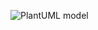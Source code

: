 ![PlantUML model](http://www.plantuml.com/plantuml/png/XLFDRjim3BxhALZii1QOcxiFGulji04x30YwdHMRjeNQeahI3VBse-K9JhDiyoNKz_EHef07KSywJoFCWbNZ1TtxGJL9lTkbqSU5kczesXMwQeFlsK_EVVRg3uP0-xjmJfv3JDvOy8qIx_Kq8lWZ2ateCWHFWWplUaQCRgchwYFSVZ4UlliUxznPRTJjuu5cDLDXjtDHV8qTWSzmppIdFoA-KH-YeUilv8Qp8E-I5paIjn1YGypOgAd-ncJRjQYdDuOjw2gU1ogBWny1ZyYclK2owjD0P0YEE65Kw9WcQ9bIIyS8On3hyNzDJlg9XyTaUob5PP_1U-HNwrMlA0Z65bvcv802Ig03GfdB5V5YBCzThnWmDXXUKOfv7SDI9IY2ZssE5WXw6NlZIjRvF8NDjgplmgZ8k3n7Hpnv3HJXu9ld9L2ohKnuVk5w_yy0ywx2-sqp-Nc2fD6VilQkXd9aV9d3HORBNoH5uD0F2jHj_uQobpm1niKTK3w0JsayPR15oOdhUEAsNQsN6p1tHT6tRMyScd9fQzqVh9wdqVq2)
